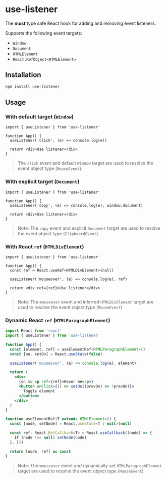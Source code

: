 # use-listener

The **most** type safe React hook for adding and removing event listeners.

Supports the following event targets:

- `Window`
- `Document`
- `HTMLElement`
- `React.RefObject<HTMLElement>`

## Installation

```sh
npm install use-listener
```

## Usage

### With default target (`Window`)

```tsx
import { useListener } from 'use-listener'

function App() {
  useListener('click', (e) => console.log(e))

  return <div>Use listener</div>
}
```

> The `click` event and default `Window` target are used to resolve the event
> object type (`MouseEvent`).

### With explicit target (`Document`)

```tsx
import { useListener } from 'use-listener'

function App() {
  useListener('copy', (e) => console.log(e), window.document)

  return <div>Use listener</div>
}
```

> Note: The `copy` event and explicit `Document` target are used to resolve the
> event object type (`ClipboardEvent`).

### With React `ref` (`HTMLDivElement`)

```tsx
import { useListener } from 'use-listener'

function App() {
  const ref = React.useRef<HTMLDivElement>(null)

  useListener('mouseover', (e) => console.log(e), ref)

  return <div ref={ref}>Use listener</div>
}
```

> Note: The `mouseover` event and inferred `HTMLDivElement` target are used to
> resolve the event object type (`MouseEvent`)

### Dynamic React `ref` (`HTMLParagraphElement`)

```jsx
import React from 'react'
import { useListener } from 'use-listener'

function App() {
  const [element, ref] = useElementRef<HTMLParagraphElement>()
  const [on, setOn] = React.useState(false)

  useListener('mouseover', (e) => console.log(e), element)

  return (
    <div>
      {on && <p ref={ref}>Hover me</p>}
      <button onClick={() => setOn((prevOn) => !prevOn)}>
        Toggle element
      </button>
    </div>
  )
}

function useElementRef<T extends HTMLElement>() {
  const [node, setNode] = React.useState<T | null>(null)

  const ref: React.RefCallback<T> = React.useCallback((node) => {
    if (node !== null) setNode(node)
  }, [])

  return [node, ref] as const
}
```

> Note: The `mouseover` event and dynamically set `HTMLParagraphElement` target
> are used to resolve the event object type (`MouseEvent`)
